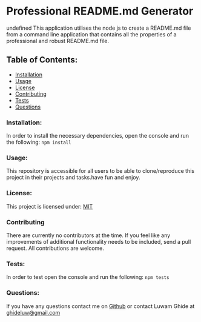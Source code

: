 # Professional README.md Generator
undefined
This application utilises the node js to create a README.md file from a command line application that contains all the properties of a professional and robust README.md file.
## Table of Contents:
* [Installation](#installation)
* [Usage](#usage)
* [License](#license)
* [Contributing](#contributing)
* [Tests](#tests)
* [Questions](#questions)
### Installation:
In order to install the necessary dependencies, open the console 
and run the following:
```npm install```
### Usage:
This repository is accessible for all users to be able to clone/reproduce this project in their projects and tasks.have  fun and enjoy.
### License:
This project is licensed under:
[MIT](https://img.shields.io/badge/license-MIT-blue)
### Contributing
There are currently no contributors at the time. If you feel like any improvements of additional functionality needs to be included, send a pull request. All contributions are welcome.
### Tests:
In order to test open the console and run the following:
```npm tests```
### Questions:
If you have any questions contact me on [Github](https://github.com/ghideluw)
or contact Luwam Ghide at ghideluw@gmail.com
